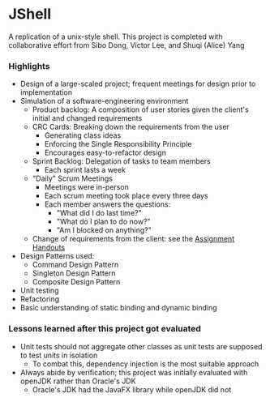 # JShell

A replication of a unix-style shell. This project is completed with collaborative effort from Sibo Dong, Victor Lee, and Shuqi (Alice) Yang

### Highlights
* Design of a large-scaled project; frequent meetings for design prior to implementation
* Simulation of a software-engineering environment
  * Product backlog: A composition of user stories given the client's initial and changed requirements
  * CRC Cards: Breaking down the requirements from the user
    * Generating class ideas
    * Enforcing the Single Responsibility Principle
    * Encourages easy-to-refactor design
  * Sprint Backlog: Delegation of tasks to team members
    * Each sprint lasts a week
  * "Daily" Scrum Meetings
    * Meetings were in-person
    * Each scrum meeting took place every three days
    * Each member answers the questions:
      * "What did I do last time?"
      * "What do I plan to do now?"
      * "Am I blocked on anything?"
  * Change of requirements from the client: see the [Assignment Handouts](./assignmentHandouts)
* Design Patterns used:
  * Command Design Pattern
  * Singleton Design Pattern 
  * Composite Design Pattern
* Unit testing
* Refactoring
* Basic understanding of static binding and dynamic binding

### Lessons learned after this project got evaluated
* Unit tests should not aggregate other classes as unit tests are supposed to test units in isolation
  * To combat this, dependency injection is the most suitable approach
* Always abide by verification; this project was initially evaluated with openJDK rather than Oracle's JDK
  * Oracle's JDK had the JavaFX library while openJDK did not